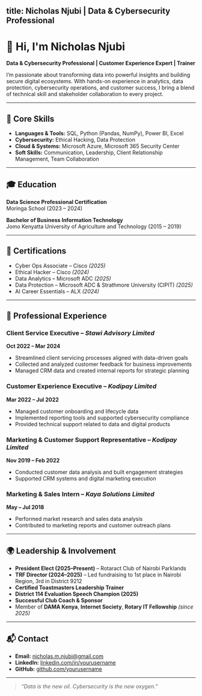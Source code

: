title: Nicholas Njubi | Data & Cybersecurity Professional
---

# 👋 Hi, I'm Nicholas Njubi  
**Data & Cybersecurity Professional | Customer Experience Expert | Trainer**

I’m passionate about transforming data into powerful insights and building secure digital ecosystems. With hands-on experience in analytics, data protection, cybersecurity operations, and customer success, I bring a blend of technical skill and stakeholder collaboration to every project.

---

## 🔧 Core Skills
- **Languages & Tools:** SQL, Python (Pandas, NumPy), Power BI, Excel  
- **Cybersecurity:** Ethical Hacking, Data Protection 
- **Cloud & Systems:** Microsoft Azure, Microsoft 365 Security Center  
- **Soft Skills:** Communication, Leadership, Client Relationship Management, Team Collaboration  

---

## 🎓 Education
**Data Science Professional Certification**  
Moringa School (2023 – 2024)

**Bachelor of Business Information Technology**  
Jomo Kenyatta University of Agriculture and Technology (2015 – 2019)

---

## 📜 Certifications
- Cyber Ops Associate – Cisco *(2025)*  
- Ethical Hacker – Cisco *(2024)*  
- Data Analytics – Microsoft ADC *(2025)*  
- Data Protection – Microsoft ADC & Strathmore University (CIPIT) *(2025)*  
- AI Career Essentials – ALX *(2024)*  

---

## 💼 Professional Experience

### **Client Service Executive** – *Stawi Advisory Limited*  
**Oct 2022 – Mar 2024**  
- Streamlined client servicing processes aligned with data-driven goals  
- Collected and analyzed customer feedback for business improvements  
- Managed CRM data and created internal reports for strategic planning  

### **Customer Experience Executive** – *Kodipay Limited*  
**Mar 2022 – Jul 2022**  
- Managed customer onboarding and lifecycle data  
- Implemented reporting tools and supported cybersecurity compliance  
- Provided technical support related to data and digital products  

### **Marketing & Customer Support Representative** – *Kodipay Limited*  
**Nov 2019 – Feb 2022**  
- Conducted customer data analysis and built engagement strategies  
- Supported CRM systems and digital marketing execution  

### **Marketing & Sales Intern** – *Kaya Solutions Limited*  
**May – Jul 2018**  
- Performed market research and sales data analysis  
- Contributed to marketing reports and customer outreach plans  

---

## 🌍 Leadership & Involvement

- **President Elect (2025–Present)** – Rotaract Club of Nairobi Parklands  
- **TRF Director (2024–2025)** – Led fundraising to 1st place in Nairobi Region, 3rd in District 9212  
- **Certified Toastmasters Leadership Trainer**  
- **District 114 Evaluation Speech Champion (2025)**  
- **Successful Club Coach & Sponsor**  
- Member of **DAMA Kenya**, **Internet Society**, **Rotary IT Fellowship** *(since 2025)*

---

## 📬 Contact
- **Email:** [nicholas.m.njubi@gmail.com](mailto:nicholas.m.njubi@gmail.com)  
- **LinkedIn:** [linkedin.com/in/yourusername](https://linkedin.com/in/yourusername)  
- **GitHub:** [github.com/yourusername](https://github.com/Njubi)

---

> _“Data is the new oil. Cybersecurity is the new oxygen.”_
